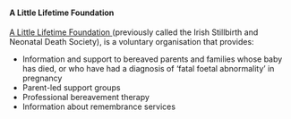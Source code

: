 ####  A Little Lifetime Foundation

[ A Little Lifetime Foundation ](https://alittlelifetime.ie/) (previously
called the Irish Stillbirth and Neonatal Death Society), is a voluntary
organisation that provides:

  * Information and support to bereaved parents and families whose baby has died, or who have had a diagnosis of ‘fatal foetal abnormality’ in pregnancy 
  * Parent-led support groups 
  * Professional bereavement therapy 
  * Information about remembrance services 
